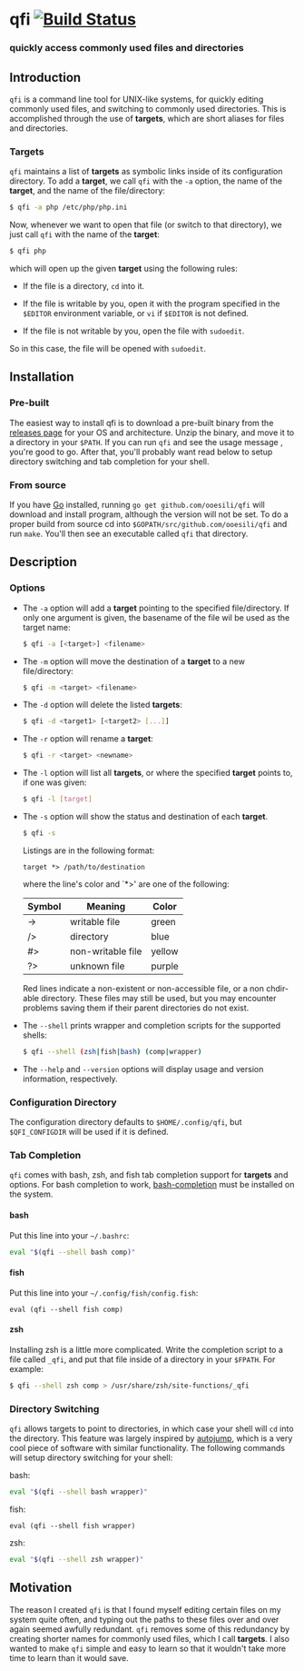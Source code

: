 qfi [![Build Status](https://travis-ci.org/ooesili/qfi.svg?branch=master)](https://travis-ci.org/ooesili/qfi)
====================

### quickly access commonly used files and directories


Introduction
------------

`qfi` is a command line tool for UNIX-like systems, for quickly editing
commonly used files, and switching to commonly used directories.  This is
accomplished through the use of **targets**, which are short aliases for files
and directories.

### Targets
`qfi` maintains a list of **targets** as symbolic links inside of its
configuration directory.  To add a **target**, we call `qfi` with the `-a`
option, the name of the **target**, and the name of the file/directory:

```bash
$ qfi -a php /etc/php/php.ini
```

Now, whenever we want to open that file (or switch to that directory), we just
call `qfi` with the name of the **target**:

```bash
$ qfi php
```

which will open up the given **target** using the following rules:

 *  If the file is a directory, `cd` into it.

 *  If the file is writable by you, open it with the program specified in the
    `$EDITOR` environment variable, or `vi` if `$EDITOR` is not defined.

 *  If the file is not writable by you, open the file with `sudoedit`.

So in this case, the file will be opened with `sudoedit`.


Installation
------------

### Pre-built
The easiest way to install qfi is to download a pre-built binary from the
[releases page][3] for your OS and architecture.  Unzip the binary, and move it
to a directory in your `$PATH`.  If you can run `qfi` and see the usage message
, you're good to go.  After that, you'll probably want read below to setup
directory switching and tab completion for your shell.

### From source
If you have [Go][4] installed, running `go get github.com/ooesili/qfi` will
download and install program, although the version will not be set.  To do a
proper build from source cd into `$GOPATH/src/github.com/ooesili/qfi` and run
`make`. You'll then see an executable called `qfi` that directory.


Description
-----------

### Options
 *  The `-a` option will add a **target** pointing to the specified
    file/directory.  If only one argument is given, the basename of the file
    wil be used as the target name:
    ```bash
    $ qfi -a [<target>] <filename>
    ```

 *  The `-m` option will move the destination of a **target** to a new
    file/directory:
    ```bash
    $ qfi -m <target> <filename>
    ```

 *  The `-d` option will delete the listed **targets**:
    ```bash
    $ qfi -d <target1> [<target2> [...]]
    ```

 *  The `-r` option will rename a **target**:
    ```bash
    $ qfi -r <target> <newname>
    ```

 *  The `-l` option will list all **targets**, or where the specified
    **target** points to, if one was given:
    ```bash
    $ qfi -l [target]
    ```

 *  The `-s` option will show the status and destination of each **target**.
    ```bash
    $ qfi -s
    ```
    Listings are in the following format:
    ```
    target *> /path/to/destination
    ```
    where the line's color and `*>' are one of the following:

    Symbol | Meaning           | Color
    ------ | ----------------- | ------
    ->     | writable file     | green
    />     | directory         | blue
    #>     | non-writable file | yellow
    ?>     | unknown file      | purple

    Red lines indicate a non-existent or non-accessible file, or a non chdir-able
    directory.  These files may still be used, but you may encounter problems
    saving them if their parent directories do not exist.

 *  The `--shell` prints wrapper and completion scripts for the supported
    shells:
    ```bash
    $ qfi --shell (zsh|fish|bash) (comp|wrapper)
    ```

 *  The `--help` and `--version` options will display usage and version
    information, respectively.

### Configuration Directory
The configuration directory defaults to `$HOME/.config/qfi`, but
`$QFI_CONFIGDIR` will be used if it is defined.

### Tab Completion
`qfi` comes with bash, zsh, and fish tab completion support for **targets** and
options.  For bash completion to work, [bash-completion][2] must be installed
on the system.

#### bash
Put this line into your `~/.bashrc`:
```bash
eval "$(qfi --shell bash comp)"
```

#### fish
Put this line into your `~/.config/fish/config.fish`:
```fish
eval (qfi --shell fish comp)
```

#### zsh
Installing zsh is a little more complicated.  Write the completion script to a
file called `_qfi`, and put that file inside of a directory in your `$FPATH`.
For example:
```zsh
$ qfi --shell zsh comp > /usr/share/zsh/site-functions/_qfi
```


### Directory Switching
`qfi` allows targets to point to directories, in which case your shell will
`cd` into the directory.  This feature was largely inspired by [autojump][1],
which is a very cool piece of software with similar functionality. The
following commands will setup directory switching for your shell:

bash:
```bash
eval "$(qfi --shell bash wrapper)"
```

fish:
```fish
eval (qfi --shell fish wrapper)
```

zsh:
```zsh
eval "$(qfi --shell zsh wrapper)"
```


Motivation
----------
The reason I created `qfi` is that I found myself editing certain files on my
system quite often, and typing out the paths to these files over and over again
seemed awfully redundant.  `qfi` removes some of this redundancy by creating
shorter names for commonly used files, which I call **targets**.  I also wanted
to make `qfi` simple and easy to learn so that it wouldn't take more time to
learn than it would save.


[1]: https://github.com/joelthelion/autojump
[2]: http://bash-completion.alioth.debian.org/
[3]: https://github.com/ooesili/qfi/releases
[4]: https://golang.org
